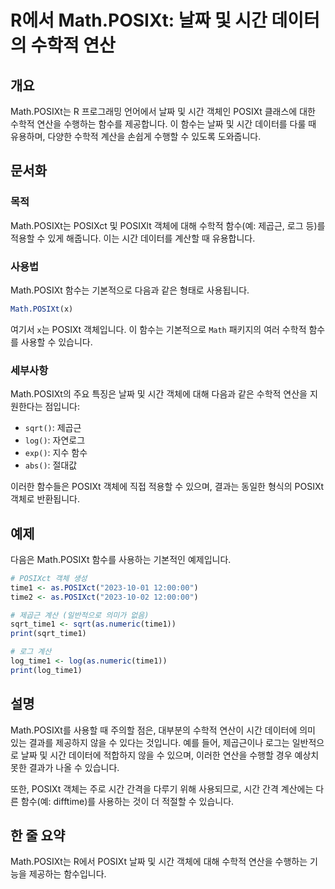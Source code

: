 <!--
Meta Description: # R에서 Math.POSIXt: 날짜 및 시간 데이터의 수학적 연산 ## 개요 Math.POSIXt는 R 프로그래밍 언어에서 날짜 및 시간 객체인 POSIXt 클래스에 대한 수학적 연산을 수행하는 함수를 제공합니다. 이 함수는 날짜 및 시간 데이터를 다룰 때 유용하며...
Meta Keywords: math, posixt, 수학적, 연산을, posixct
-->

# R에서 Math.POSIXt: 날짜 및 시간 데이터의 수학적 연산

## 개요
Math.POSIXt는 R 프로그래밍 언어에서 날짜 및 시간 객체인 POSIXt 클래스에 대한 수학적 연산을 수행하는 함수를 제공합니다. 이 함수는 날짜 및 시간 데이터를 다룰 때 유용하며, 다양한 수학적 계산을 손쉽게 수행할 수 있도록 도와줍니다.

## 문서화

### 목적
Math.POSIXt는 POSIXct 및 POSIXlt 객체에 대해 수학적 함수(예: 제곱근, 로그 등)를 적용할 수 있게 해줍니다. 이는 시간 데이터를 계산할 때 유용합니다.

### 사용법
Math.POSIXt 함수는 기본적으로 다음과 같은 형태로 사용됩니다.

```R
Math.POSIXt(x)
```

여기서 `x`는 POSIXt 객체입니다. 이 함수는 기본적으로 `Math` 패키지의 여러 수학적 함수를 사용할 수 있습니다.

### 세부사항
Math.POSIXt의 주요 특징은 날짜 및 시간 객체에 대해 다음과 같은 수학적 연산을 지원한다는 점입니다:
- `sqrt()`: 제곱근
- `log()`: 자연로그
- `exp()`: 지수 함수
- `abs()`: 절대값

이러한 함수들은 POSIXt 객체에 직접 적용할 수 있으며, 결과는 동일한 형식의 POSIXt 객체로 반환됩니다.

## 예제
다음은 Math.POSIXt 함수를 사용하는 기본적인 예제입니다.

```R
# POSIXct 객체 생성
time1 <- as.POSIXct("2023-10-01 12:00:00")
time2 <- as.POSIXct("2023-10-02 12:00:00")

# 제곱근 계산 (일반적으로 의미가 없음)
sqrt_time1 <- sqrt(as.numeric(time1))
print(sqrt_time1)

# 로그 계산
log_time1 <- log(as.numeric(time1))
print(log_time1)
```

## 설명
Math.POSIXt를 사용할 때 주의할 점은, 대부분의 수학적 연산이 시간 데이터에 의미 있는 결과를 제공하지 않을 수 있다는 것입니다. 예를 들어, 제곱근이나 로그는 일반적으로 날짜 및 시간 데이터에 적합하지 않을 수 있으며, 이러한 연산을 수행할 경우 예상치 못한 결과가 나올 수 있습니다.

또한, POSIXt 객체는 주로 시간 간격을 다루기 위해 사용되므로, 시간 간격 계산에는 다른 함수(예: difftime)를 사용하는 것이 더 적절할 수 있습니다.

## 한 줄 요약
Math.POSIXt는 R에서 POSIXt 날짜 및 시간 객체에 대해 수학적 연산을 수행하는 기능을 제공하는 함수입니다.
